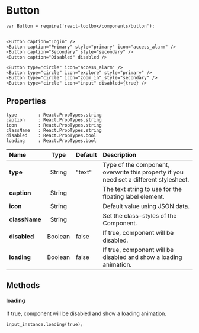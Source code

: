# Button

```
var Button = require('react-toolbox/components/button');


<Button caption="Login" />
<Button caption="Primary" style="primary" icon="access_alarm" />
<Button caption="Secondary" style="secondary" />
<Button caption="Disabled" disabled />

<Button type="circle" icon="access_alarm" />
<Button type="circle" icon="explore" style="primary" />
<Button type="circle" icon="zoom_in" style="secondary" />
<Button type="circle" icon="input" disabled={true} />
```

## Properties

```
type        : React.PropTypes.string
caption     : React.PropTypes.string
icon        : React.PropTypes.string
className   : React.PropTypes.string
disabled    : React.PropTypes.bool
loading     : React.PropTypes.bool
```

| Name              | Type          | Default         | Description|
|:-                 |:-:            | :-              |:-|
| **type**          | String        | "text"          | Type of the component, overwrite this property if you need set a different stylesheet.|
| **caption**       | String        |                 | The text string to use for the floating label element.|
| **icon**          | String        |                 | Default value using JSON data.|
| **className**     | String        |                 | Set the class-styles of the Component.|
| **disabled**      | Boolean       | false           | If true, component will be disabled.|
| **loading**       | Boolean       | false           | If true, component will be disabled and show a loading animation.|

## Methods

#### loading
If true, component will be disabled and show a loading animation.

```
input_instance.loading(true);
```
